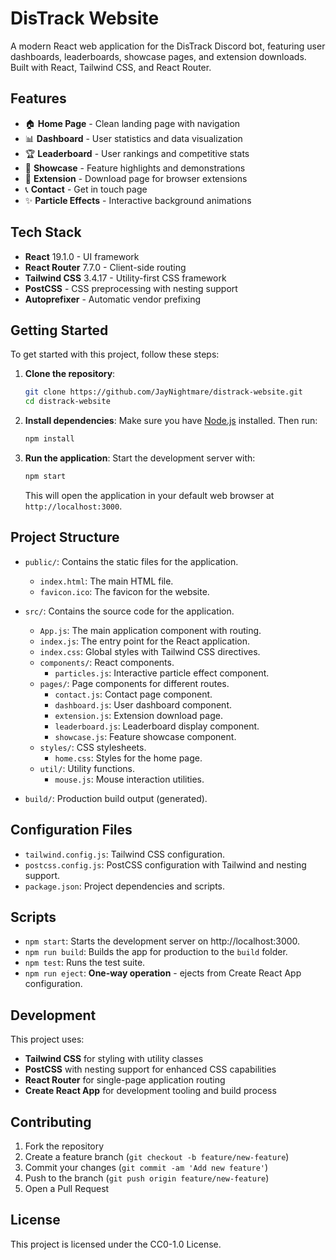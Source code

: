 # DisTrack Website

A modern React web application for the DisTrack Discord bot, featuring user dashboards, leaderboards, showcase pages, and extension downloads. Built with React, Tailwind CSS, and React Router.

## Features

- 🏠 **Home Page** - Clean landing page with navigation
- 📊 **Dashboard** - User statistics and data visualization
- 🏆 **Leaderboard** - User rankings and competitive stats
- 🎨 **Showcase** - Feature highlights and demonstrations
- 🔗 **Extension** - Download page for browser extensions
- 📞 **Contact** - Get in touch page
- ✨ **Particle Effects** - Interactive background animations

## Tech Stack

- **React** 19.1.0 - UI framework
- **React Router** 7.7.0 - Client-side routing
- **Tailwind CSS** 3.4.17 - Utility-first CSS framework
- **PostCSS** - CSS preprocessing with nesting support
- **Autoprefixer** - Automatic vendor prefixing

## Getting Started

To get started with this project, follow these steps:

1. **Clone the repository**:
   ```bash
   git clone https://github.com/JayNightmare/distrack-website.git
   cd distrack-website
   ```

2. **Install dependencies**:
   Make sure you have [Node.js](https://nodejs.org/) installed. Then run:
   ```bash
   npm install
   ```

3. **Run the application**:
   Start the development server with:
   ```bash
   npm start
   ```
   This will open the application in your default web browser at `http://localhost:3000`.

## Project Structure

- `public/`: Contains the static files for the application.
  - `index.html`: The main HTML file.
  - `favicon.ico`: The favicon for the website.
  
- `src/`: Contains the source code for the application.
  - `App.js`: The main application component with routing.
  - `index.js`: The entry point for the React application.
  - `index.css`: Global styles with Tailwind CSS directives.
  - `components/`: React components.
    - `particles.js`: Interactive particle effect component.
  - `pages/`: Page components for different routes.
    - `contact.js`: Contact page component.
    - `dashboard.js`: User dashboard component.
    - `extension.js`: Extension download page.
    - `leaderboard.js`: Leaderboard display component.
    - `showcase.js`: Feature showcase component.
  - `styles/`: CSS stylesheets.
    - `home.css`: Styles for the home page.
  - `util/`: Utility functions.
    - `mouse.js`: Mouse interaction utilities.

- `build/`: Production build output (generated).

## Configuration Files

- `tailwind.config.js`: Tailwind CSS configuration.
- `postcss.config.js`: PostCSS configuration with Tailwind and nesting support.
- `package.json`: Project dependencies and scripts.

## Scripts

- `npm start`: Starts the development server on http://localhost:3000.
- `npm run build`: Builds the app for production to the `build` folder.
- `npm test`: Runs the test suite.
- `npm run eject`: **One-way operation** - ejects from Create React App configuration.

## Development

This project uses:
- **Tailwind CSS** for styling with utility classes
- **PostCSS** with nesting support for enhanced CSS capabilities
- **React Router** for single-page application routing
- **Create React App** for development tooling and build process

## Contributing

1. Fork the repository
2. Create a feature branch (`git checkout -b feature/new-feature`)
3. Commit your changes (`git commit -am 'Add new feature'`)
4. Push to the branch (`git push origin feature/new-feature`)
5. Open a Pull Request

## License

This project is licensed under the CC0-1.0 License.